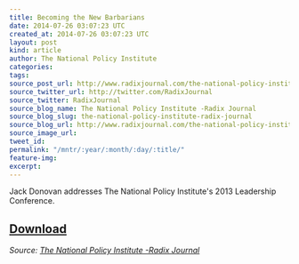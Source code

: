 ```yaml
---
title: Becoming the New Barbarians
date: 2014-07-26 03:07:23 UTC
created_at: 2014-07-26 03:07:23 UTC
layout: post
kind: article
author: The National Policy Institute
categories: 
tags: 
source_post_url: http://www.radixjournal.com/the-national-policy-institute/2014/7/25/becoming-the-new-barbarians
source_twitter_url: http://twitter.com/RadixJournal
source_twitter: RadixJournal
source_blog_name: The National Policy Institute -Radix Journal
source_blog_slug: the-national-policy-institute-radix-journal
source_blog_url: http://www.radixjournal.com/the-national-policy-institute/
source_image_url: 
tweet_id: 
permalink: "/mntr/:year/:month/:day/:title/"
feature-img: 
excerpt: 
---
```

<p>Jack Donovan addresses The National Policy Institute's 2013 Leadership Conference.</p>



<h2><a href="https://soundcloud.com/radixjournal/becoming-the-new-barbarians">Download</a></h2><div class="">
    <i>Source: <a href="http://www.radixjournal.com/the-national-policy-institute/">The National Policy Institute -Radix Journal</a></i>
</div>
